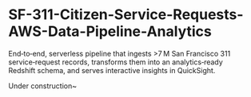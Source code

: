 # SF-311-Citizen-Service-Requests-AWS-Data-Pipeline-Analytics
End‑to‑end, serverless pipeline that ingests >7 M San Francisco 311 service‑request records, transforms them into an analytics‑ready Redshift schema, and serves interactive insights in QuickSight.

Under construction~
